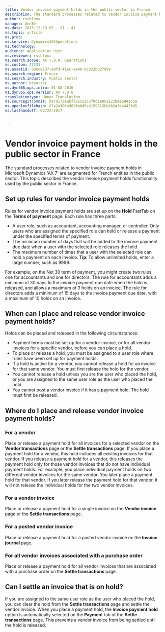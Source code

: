 ```yaml
---
title: Vendor invoice payment holds in the public sector in France
description: The standard processes related to vendor invoice payment holds in Microsoft Dynamics &quot;AX 7&quot; are augmented for French entities in the public sector. This topic describes the vendor invoice payment holds functionality used by the public sector in France.
author: rschloma
manager: AnnBe
ms.date: 2015-12-13 05 - 21 - 41
ms.topic: article
ms.prod: 
ms.service: Dynamics365Operations
ms.technology: 
audience: Application User
ms.reviewer: rschloma
ms.search.scope: AX 7.0.0, Operations
ms.custom: 27331
ms.assetid: 09ece137-e8fd-41ec-ae46-dc922b327999
ms.search.region: France
ms.search.industry: Public sector
ms.author: brpotter
ms.dyn365.ops.intro: 01-02-2016
ms.dyn365.ops.version: AX 7.0.0
translationtype: Human Translation
ms.sourcegitcommit: b97d17ceabfd25c52c5f0c1e96a123bae6941c5a
ms.openlocfilehash: 87a2a306e988fe0d5ce159513bb8b2afaa443f45
ms.lasthandoff: 02/22/2017


---
```


# <a name="vendor-invoice-payment-holds-in-the-public-sector-in-france"></a>Vendor invoice payment holds in the public sector in France

The standard processes related to vendor invoice payment holds in Microsoft Dynamics 'AX 7' are augmented for French entities in the public sector. This topic describes the vendor invoice payment holds functionality used by the public sector in France.

<a name="set-up-rules-for-vendor-invoice-payment-holds"></a>Set up rules for vendor invoice payment holds
---------------------------------------------

Rules for vendor invoice payment holds are set up on the **Hold** FastTab on the **Terms of payment** page. Each rule has three parts:

-   A user role, such as accountant, accounting manager, or controller. Only users who are assigned the specified role can hold or release a payment under the specified terms of payment.
-   The minimum number of days that will be added to the invoice payment due date when a user with the selected role releases the hold.
-   The maximum number of times that a user with the selected role can hold a payment on each invoice. **Tip**: To allow unlimited holds, enter a large number, such as 9999.

For example, on the Net 30 term of payment, you might create two rules, one for accountants and one for directors. The rule for accountants adds a minimum of 30 days to the invoice payment due date when the hold is released, and allows a maximum of 3 holds on an invoice. The rule for directors adds a minimum of 15 days to the invoice payment due date, with a maximum of 10 holds on an invoice.

## <a name="when-can-i-place-and-release-vendor-invoice-payment-holds"></a>When can I place and release vendor invoice payment holds?
Holds can be placed and released in the following circumstances:

-   Payment terms must be set up for a vendor invoice, or for all vendor invoices for a specific vendor, before you can place a hold.
-   To place or release a hold, you must be assigned to a user role where rules have been set up for payment holds.
-   If a hold is active for a vendor, you cannot release a hold for an invoice for that same vendor. You must first release the hold for the vendor.
-   You cannot release a hold unless you are the user who placed the hold, or you are assigned to the same user role as the user who placed the hold.
-   You cannot post a vendor invoice if it has a payment hold. The hold must first be released.

## <a name="where-do-i-place-and-release-vendor-invoice-payment-holds"></a>Where do I place and release vendor invoice payment holds?
### <a name="for-a-vendor"></a>For a vendor

Place or release a payment hold for all invoices for a selected vendor on the **Vendor transactions** page or the **Settle transactions** page. If you place a payment hold for a vendor, this hold includes all existing invoices for that vendor. If you release a payment hold for a vendor, this releases the payment hold only for those vendor invoices that do not have individual payment holds. For example, you place individual payment holds on two different vendor invoices for the same vendor. You later place a payment hold for that vendor. If you later release the payment hold for that vendor, it will not release the individual holds for the two vendor invoices.

### <a name="for-a-vendor-invoice"></a>For a vendor invoice

Place or release a payment hold for a single invoice on the **Vendor invoice** page or the **Settle transactions** page.

### <a name="for-a-posted-vendor-invoice"></a>For a posted vendor invoice

Place or release a payment hold for a posted vendor invoice on the **Invoice journal** page.

### <a name="for-all-vendor-invoices-associated-with-a-purchase-order"></a>For all vendor invoices associated with a purchase order

Place or release a payment hold for all vendor invoices that are associated with a purchase order on the **Settle transactions** page.

## <a name="can-i-settle-an-invoice-that-is-on-hold"></a>Can I settle an invoice that is on hold?
If you are assigned to the same user role as the user who placed the hold, you can clear the hold from the **Settle transactions** page and settle the vendor invoice. When you place a payment hold, the **Invoice payment hold** option is automatically selected on the **Payment** tab of the **Settle transactions** page. This prevents a vendor invoice from being settled until the hold is released.


